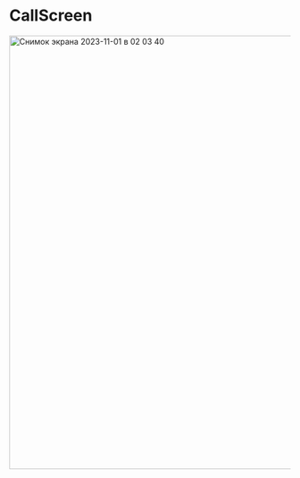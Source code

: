 # CallScreen

<img width="775" alt="Снимок экрана 2023-11-01 в 02 03 40" src="https://github.com/ikurlovich/CallScreen/assets/126816902/e14133c2-bca3-483e-bb18-2d9c95994fb2">
